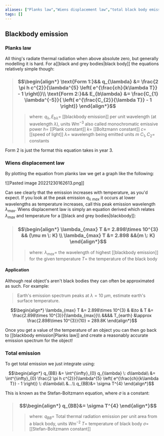 ```yaml
---
aliases: ["Planks law","Wiens displacement law","total black body emission","monochromatic emissive power"]
tags: []
---
```


## Blackbody emission

### Planks law

All thing's radiate thermal radiation when above absolute zero, but generally modelling it is hard. For a[[black and grey bodies|black body]] the equations relatively simple though:

> ### $$\begin{align*} \text{Form 1:}&& q_{\lambda}  &= \frac{2 \pi h c^{2}}{\lambda^{5} \left( e^{\frac{ch}{k\lambda T}} - 1 \right)}\\ \text{Form 2:}&& E_{b\lambda}  &= \frac{C_{1} \lambda^{-5}}{  \left( e^{\frac{C_{2}}{\lambda T}} - 1 \right)} \end{align*}$$
>> where:
>> $q_{\lambda}, E_{b\lambda}=$ [[blackbody emission]] per unit wavelength (at wavelength $\lambda$), units $Wm^{-3}$ also called monochromatic emissive power
>> $h=$ [[Plank constant]]
>> $k=$ [[Boltzmann constant]]
>> $c=$ [[speed of light]]
>> $\lambda=$ wavelength being emitted units $m$
>> $C_{1}, C_{2}=$ constants

Form 2 is just the format this equation takes in year 3.

### Wiens displacement law


By plotting the equation from planks law we get a graph like the following:

![[Pasted image 20221230162613.png]]

Can see clearly that the emission increases with temperature, as you'd expect. If you look at the peak emission $q_{\lambda\:max}$ it occurs at lower wavelengths as temperature increases, call this peak emission wavelength $\lambda_{max}$. Wiens displacement law is simply an equation derived which relates $\lambda_{max}$ and temperature for a [[black and grey bodies|blackbody]]:

> ### $$\begin{align*} \lambda_{max} T  &= 2.898\times 10^{3} && (\mu m \: K) \\ \lambda_{max} T  &= 2.898 &&(m \: K)  \end{align*}$$
>> where:
>> $\lambda_{max}=$ the wavelength of highest [[blackbody emission]] for the given temperature
>> $T=$ the temperature of the black body

#### Application

Although real object's aren't black bodies they can often be approximated as such. For example:

> Earth's emission spectrum peaks at $\lambda=10\:\mu m$, estimate earth's surface temperature.

$$\begin{align*}
\lambda_{max} T  &= 2.898\times 10^{3} & &\to & T  &= \frac{2.898\times 10^{3}}{\lambda_{max}}\\
&&&& T_{earth} &\approx \frac{2.898\times 10^{3}}{10} = 289.8K
\end{align*}$$

Once you get a value of the temperature of an object you can then go back to [[blackbody emission|Planks law]] and create a reasonably accurate emission spectrum for the object!

### Total emission

To get total emission we just integrate using:

$$\begin{align*}
q_{BB} &= \int^{\infty}_{0} q_{\lambda} \: d\lambda\\
&=  \int^{\infty}_{0} \frac{2 \pi h c^{2}}{\lambda^{5} \left( e^{\frac{ch}{k\lambda T}} - 1 \right)} \: d\lambda\\
&...\\
q_{BB}&= \sigma T^{4}
\end{align*}$$

This is known as the Stefan-Boltzmann equation, where $\sigma$ is a constant:

> ### $$\begin{align*}  q_{BB}&= \sigma T^{4}  \end{align*}$$
>> where:
>> $q_{BB}=$ Total thermal radiation emission per unit area from a black body, units $Wm^{-2}$
>> $T=$ temperature of black body
>> $\sigma=$ [[Stefan-Boltzmann constant]]

